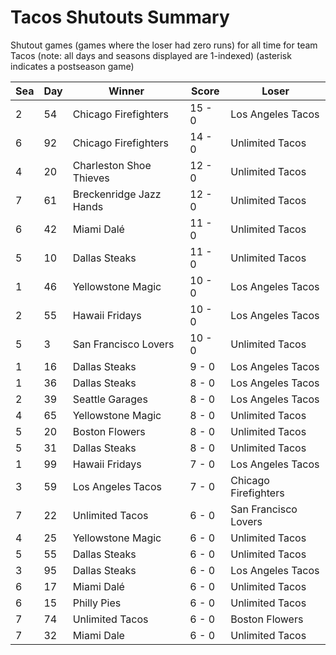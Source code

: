 # Tacos Shutouts Summary



Shutout games (games where the loser had zero runs) for all time for team Tacos (note: all days and seasons displayed are 1-indexed) (asterisk indicates a postseason game)


| Sea | Day | Winner | Score | Loser | 
| ------ |------ |------ |------ |------ |
| 2 | 54 | Chicago Firefighters | 15 - 0 | Los Angeles Tacos | 
| 6 | 92 | Chicago Firefighters | 14 - 0 | Unlimited Tacos | 
| 4 | 20 | Charleston Shoe Thieves | 12 - 0 | Unlimited Tacos | 
| 7 | 61 | Breckenridge Jazz Hands | 12 - 0 | Unlimited Tacos | 
| 6 | 42 | Miami Dalé | 11 - 0 | Unlimited Tacos | 
| 5 | 10 | Dallas Steaks | 11 - 0 | Unlimited Tacos | 
| 1 | 46 | Yellowstone Magic | 10 - 0 | Los Angeles Tacos | 
| 2 | 55 | Hawaii Fridays | 10 - 0 | Los Angeles Tacos | 
| 5 | 3 | San Francisco Lovers | 10 - 0 | Unlimited Tacos | 
| 1 | 16 | Dallas Steaks | 9 - 0 | Los Angeles Tacos | 
| 1 | 36 | Dallas Steaks | 8 - 0 | Los Angeles Tacos | 
| 2 | 39 | Seattle Garages | 8 - 0 | Los Angeles Tacos | 
| 4 | 65 | Yellowstone Magic | 8 - 0 | Unlimited Tacos | 
| 5 | 20 | Boston Flowers | 8 - 0 | Unlimited Tacos | 
| 5 | 31 | Dallas Steaks | 8 - 0 | Unlimited Tacos | 
| 1 | 99 | Hawaii Fridays | 7 - 0 | Los Angeles Tacos | 
| 3 | 59 | Los Angeles Tacos | 7 - 0 | Chicago Firefighters | 
| 7 | 22 | Unlimited Tacos | 6 - 0 | San Francisco Lovers | 
| 4 | 25 | Yellowstone Magic | 6 - 0 | Unlimited Tacos | 
| 5 | 55 | Dallas Steaks | 6 - 0 | Unlimited Tacos | 
| 3 | 95 | Dallas Steaks | 6 - 0 | Los Angeles Tacos | 
| 6 | 17 | Miami Dalé | 6 - 0 | Unlimited Tacos | 
| 6 | 15 | Philly Pies | 6 - 0 | Unlimited Tacos | 
| 7 | 74 | Unlimited Tacos | 6 - 0 | Boston Flowers | 
| 7 | 32 | Miami Dale | 6 - 0 | Unlimited Tacos | 


